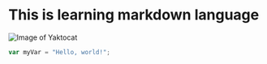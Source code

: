 # This is learning markdown language

![Image of Yaktocat](https://octodex.github.com/images/yaktocat.png)

``` javascript
var myVar = "Hello, world!";
```
